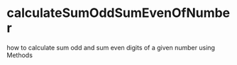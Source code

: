 # calculateSumOddSumEvenOfNumber
how to calculate sum odd and sum even digits of a given number using Methods 
